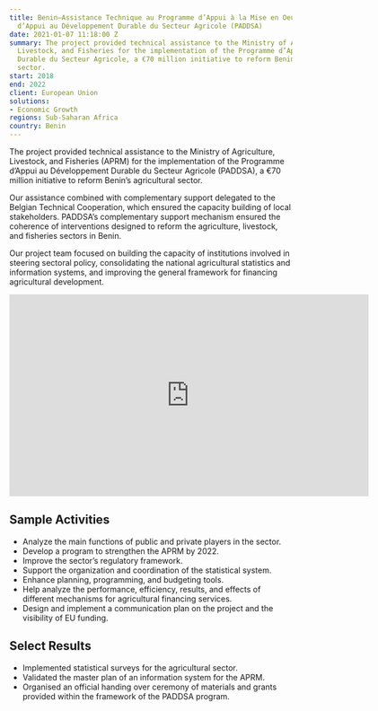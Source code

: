 ```yaml
---
title: Benin—Assistance Technique au Programme d’Appui à la Mise en Oeuvre du Programme
  d’Appui au Développement Durable du Secteur Agricole (PADDSA)
date: 2021-01-07 11:18:00 Z
summary: The project provided technical assistance to the Ministry of Agriculture,
  Livestock, and Fisheries for the implementation of the Programme d’Appui au Développement
  Durable du Secteur Agricole, a €70 million initiative to reform Benin’s agricultural
  sector.
start: 2018
end: 2022
client: European Union
solutions:
- Economic Growth
regions: Sub-Saharan Africa
country: Benin
---
```


The project provided technical assistance to the Ministry of Agriculture, Livestock, and Fisheries (APRM) for the implementation of the Programme d’Appui au Développement Durable du Secteur Agricole (PADDSA), a €70 million initiative to reform Benin’s agricultural sector.

Our assistance combined with complementary support delegated to the Belgian Technical Cooperation, which ensured the capacity building of local stakeholders. PADDSA’s complementary support mechanism ensured the coherence of interventions designed to reform the agriculture, livestock, and fisheries sectors in Benin. 

Our project team focused on building the capacity of institutions involved in steering sectoral policy, consolidating the national agricultural statistics and information systems, and improving the general framework for financing agricultural development.

<iframe src="https://player.vimeo.com/video/759116267?h=1b7e2ec4cb" width="640" height="360" frameborder="0" allow="autoplay; fullscreen; picture-in-picture" allowfullscreen></iframe>

## Sample Activities

* Analyze the main functions of public and private players in the sector.
* Develop a program to strengthen the APRM by 2022.
* Improve the sector’s regulatory framework.
* Support the organization and coordination of the statistical system.
* Enhance planning, programming, and budgeting tools.
* Help analyze the performance, efficiency, results, and effects of different mechanisms for agricultural financing services.
* Design and implement a communication plan on the project and the visibility of EU funding.

## Select Results

* Implemented statistical surveys for the agricultural sector.
* Validated the master plan of an information system for the APRM.
* Organised an official handing over ceremony of materials and grants provided within the framework of the PADDSA program.